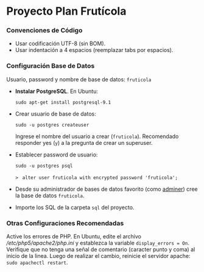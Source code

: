 Proyecto Plan Frutícola
=======================


### Convenciones de Código

- Usar codificación UTF-8 (sin BOM).
- Usar indentación a 4 espacios (reemplazar tabs por espacios).


### Configuración Base de Datos


Usuario, password y nombre de base de datos: `fruticola` 

- **Instalar PostgreSQL**. En Ubuntu:

    `sudo apt-get install postgresql-9.1`
  

- Crear usuario de base de datos:

    `sudo -u postgres createuser`

    Ingrese el nombre del usuario a crear (`fruticola`). Recomendado responder yes (`y`) a la pregunta de crear un superuser.

- Establecer password de usuario:
  
    `sudo -u postgres psql`

    `>` ` alter user fruticola with encrypted password 'fruticola';`


- Desde su administrador de bases de datos favorito (como [adminer](http://www.adminer.org)) cree la base de datos `fruticola`. 

- Importe los SQL de la carpeta `sql` del proyecto.

### Otras Configuraciones Recomendadas

Active los errores de PHP. En Ubuntu, edite el archivo */etc/php5/apache2/php.ini* y establezca la variable `display_errors = On`.
Verifique que no tenga una señal de comentario (caracter punto y coma) al inicio de la linea.
Luego de realizar el cambio, reinicie el servidor apache: `sudo apachectl restart`.